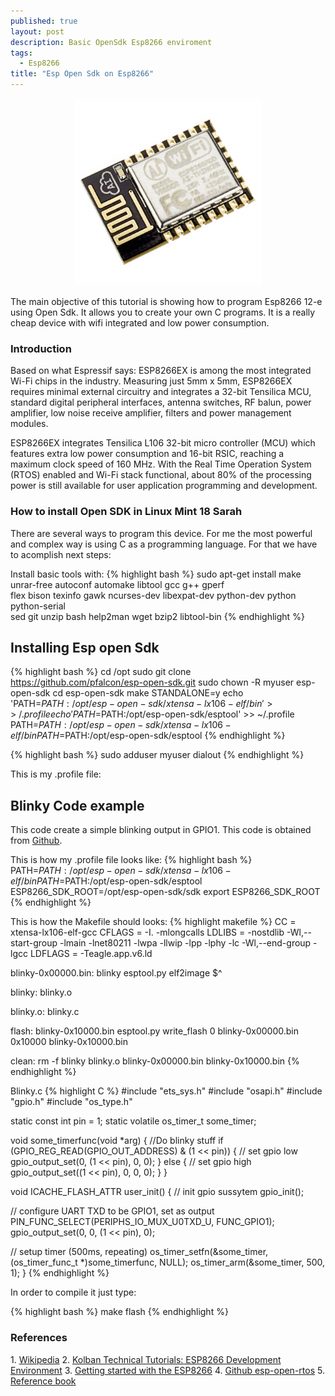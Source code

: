 ```yaml
---
published: true
layout: post
description: Basic OpenSdk Esp8266 enviroment
tags:
  - Esp8266
title: "Esp Open Sdk on Esp8266"
---
```

 
<center><img src="/images/esp8266.jpg" width="300" height="300"></center>

The main objective of this tutorial is showing how to program Esp8266 12-e using Open Sdk. It allows you to create your own C programs. It is a really cheap device with wifi integrated and low power consumption.

<!-- more -->

<h3>Introduction </h3>

Based on what Espressif says: ESP8266EX is among the most integrated Wi-Fi chips in the industry. Measuring just 5mm x 5mm, ESP8266EX requires minimal external circuitry and integrates a 32-bit Tensilica MCU, standard digital peripheral interfaces, antenna switches, RF balun, power amplifier, low noise receive amplifier, filters and power management modules.

ESP8266EX integrates Tensilica L106 32-bit micro controller (MCU) which features extra low power consumption and 16-bit RSIC, reaching a maximum clock speed of 160 MHz. With the Real Time Operation System (RTOS) enabled and Wi-Fi stack functional, about 80% of the processing power is still available for user application programming and development. 

<h3>How to install Open SDK in Linux Mint 18 Sarah</h3>


There are several ways to program this device. For me the most powerful and complex way is using C as a programming language. For that we have to acomplish next steps:

Install basic tools with:
{% highlight bash %}
sudo apt-get install make unrar-free autoconf automake libtool gcc g++ gperf \
flex bison texinfo gawk ncurses-dev libexpat-dev python-dev python python-serial \
sed git unzip bash help2man wget bzip2 libtool-bin
{% endhighlight %}

<h2>Installing Esp open Sdk</h2>

{% highlight bash %}
cd /opt
sudo git clone https://github.com/pfalcon/esp-open-sdk.git
sudo chown -R myuser esp-open-sdk
cd esp-open-sdk
make STANDALONE=y
echo 'PATH=$PATH:/opt/esp-open-sdk/xtensa-lx106-elf/bin' >> ~/.profile
echo 'PATH=$PATH:/opt/esp-open-sdk/esptool' >> ~/.profile
PATH=$PATH:/opt/esp-open-sdk/xtensa-lx106-elf/bin
PATH=$PATH:/opt/esp-open-sdk/esptool
{% endhighlight %}

{% highlight bash %}
sudo adduser myuser dialout
{% endhighlight %}

This is my .profile file:

<h2>Blinky Code example </h2>

This code create a simple blinking output in GPIO1. This code is obtained from <a href="https://github.com/pfalcon/esp-open-sdk/tree/master/examples" target="_blank">Github</a>. 

This is how my .profile file looks like:
{% highlight bash %}
PATH=$PATH:/opt/esp-open-sdk/xtensa-lx106-elf/bin
PATH=$PATH:/opt/esp-open-sdk/esptool
ESP8266_SDK_ROOT=/opt/esp-open-sdk/sdk
export ESP8266_SDK_ROOT
{% endhighlight %}

This is how the Makefile should looks: 
{% highlight makefile %}
CC = xtensa-lx106-elf-gcc
CFLAGS = -I. -mlongcalls
LDLIBS = -nostdlib -Wl,--start-group -lmain -lnet80211 -lwpa -llwip -lpp -lphy -lc -Wl,--end-group -lgcc
LDFLAGS = -Teagle.app.v6.ld

blinky-0x00000.bin: blinky
	esptool.py elf2image $^

blinky: blinky.o

blinky.o: blinky.c

flash: blinky-0x10000.bin
	esptool.py write_flash 0 blinky-0x00000.bin 0x10000 blinky-0x10000.bin

clean:
	rm -f blinky blinky.o blinky-0x00000.bin blinky-0x10000.bin
{% endhighlight %}

Blinky.c
{% highlight C %}
#include "ets_sys.h"
#include "osapi.h"
#include "gpio.h"
#include "os_type.h"

static const int pin = 1;
static volatile os_timer_t some_timer;

void some_timerfunc(void *arg)
{
  //Do blinky stuff
  if (GPIO_REG_READ(GPIO_OUT_ADDRESS) & (1 << pin))
  {
    // set gpio low
    gpio_output_set(0, (1 << pin), 0, 0);
  }
  else
  {
    // set gpio high
    gpio_output_set((1 << pin), 0, 0, 0);
  }
}

void ICACHE_FLASH_ATTR user_init()
{
  // init gpio sussytem
  gpio_init();

  // configure UART TXD to be GPIO1, set as output
  PIN_FUNC_SELECT(PERIPHS_IO_MUX_U0TXD_U, FUNC_GPIO1); 
  gpio_output_set(0, 0, (1 << pin), 0);

  // setup timer (500ms, repeating)
  os_timer_setfn(&some_timer, (os_timer_func_t *)some_timerfunc, NULL);
  os_timer_arm(&some_timer, 500, 1);
}
{% endhighlight %}

In order to compile it just type:

{% highlight bash %}
make flash
{% endhighlight %}

<h3>References</h3>
1. <a href="https://en.wikipedia.org/wiki/ESP8266" target="_blank">Wikipedia</a>
2. <a href="https://www.youtube.com/watch?v=AEWoeL1hH2I" target="_blank">Kolban Technical Tutorials: ESP8266 Development Environment</a>
3. <a href="https://www.penninkhof.com/2015/01/getting-started-with-the-esp8266/" target="_blank">Getting started with the ESP8266</a>
4. <a href="https://github.com/SuperHouse/esp-open-rtos" target="_blank">Github esp-open-rtos</a>
5. <a href="https://leanpub.com/ESP8266_ESP32" target="_blank">Reference book</a>
